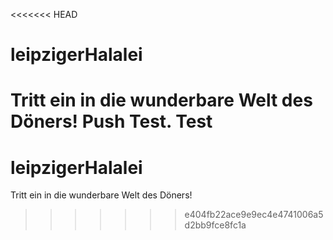 <<<<<<< HEAD
# leipzigerHalalei

Tritt ein in die wunderbare Welt des Döners! Push Test. Test
=======
# leipzigerHalalei

Tritt ein in die wunderbare Welt des Döners!
>>>>>>> e404fb22ace9e9ec4e4741006a5d2bb9fce8fc1a
